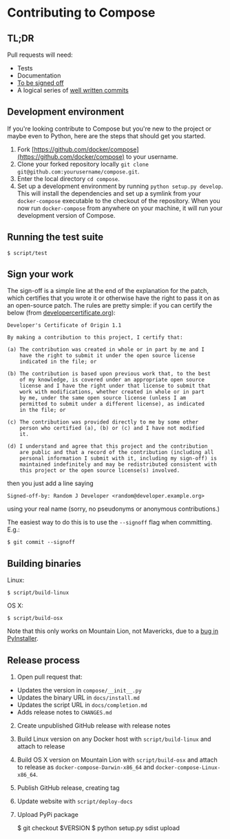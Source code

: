 # Contributing to Compose

## TL;DR

Pull requests will need:

 - Tests
 - Documentation
 - [To be signed off](#sign-your-work)
 - A logical series of [well written commits](https://github.com/alphagov/styleguides/blob/master/git.md)

## Development environment

If you're looking contribute to Compose
but you're new to the project or maybe even to Python, here are the steps
that should get you started.

1. Fork [https://github.com/docker/compose](https://github.com/docker/compose) to your username.
1. Clone your forked repository locally `git clone git@github.com:yourusername/compose.git`.
1. Enter the local directory `cd compose`.
1. Set up a development environment by running `python setup.py develop`. This will install the dependencies and set up a symlink from your `docker-compose` executable to the checkout of the repository. When you now run `docker-compose` from anywhere on your machine, it will run your development version of Compose.

## Running the test suite

    $ script/test

## Sign your work

The sign-off is a simple line at the end of the explanation for the
patch, which certifies that you wrote it or otherwise have the right to
pass it on as an open-source patch.  The rules are pretty simple: if you
can certify the below (from [developercertificate.org](http://developercertificate.org/)):

    Developer's Certificate of Origin 1.1

    By making a contribution to this project, I certify that:

    (a) The contribution was created in whole or in part by me and I
        have the right to submit it under the open source license
        indicated in the file; or

    (b) The contribution is based upon previous work that, to the best
        of my knowledge, is covered under an appropriate open source
        license and I have the right under that license to submit that
        work with modifications, whether created in whole or in part
        by me, under the same open source license (unless I am
        permitted to submit under a different license), as indicated
        in the file; or

    (c) The contribution was provided directly to me by some other
        person who certified (a), (b) or (c) and I have not modified
        it.

    (d) I understand and agree that this project and the contribution
        are public and that a record of the contribution (including all
        personal information I submit with it, including my sign-off) is
        maintained indefinitely and may be redistributed consistent with
        this project or the open source license(s) involved.

then you just add a line saying

    Signed-off-by: Random J Developer <random@developer.example.org>

using your real name (sorry, no pseudonyms or anonymous contributions.)

The easiest way to do this is to use the `--signoff` flag when committing. E.g.:


    $ git commit --signoff

## Building binaries

Linux:

    $ script/build-linux

OS X:

    $ script/build-osx

Note that this only works on Mountain Lion, not Mavericks, due to a [bug in PyInstaller](http://www.pyinstaller.org/ticket/807).

## Release process

1. Open pull request that:

 - Updates the version in `compose/__init__.py`
 - Updates the binary URL in `docs/install.md`
 - Updates the script URL in `docs/completion.md`
 - Adds release notes to `CHANGES.md`

2. Create unpublished GitHub release with release notes

3. Build Linux version on any Docker host with `script/build-linux` and attach to release

4. Build OS X version on Mountain Lion with `script/build-osx` and attach to release as `docker-compose-Darwin-x86_64` and `docker-compose-Linux-x86_64`.

5. Publish GitHub release, creating tag

6. Update website with `script/deploy-docs`

7. Upload PyPi package

    $ git checkout $VERSION
    $ python setup.py sdist upload
